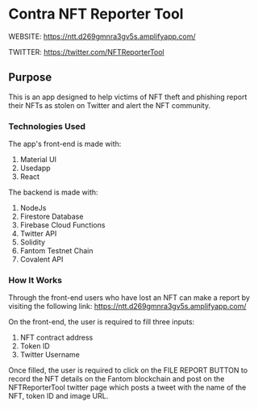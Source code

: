 # Contra NFT Reporter Tool

WEBSITE: https://ntt.d269gmnra3gv5s.amplifyapp.com/

TWITTER: https://twitter.com/NFTReporterTool

## Purpose
This is an app designed to help victims of NFT theft and phishing report their NFTs as stolen on Twitter and alert the NFT community.

### Technologies Used
The app's front-end is made with:
1. Material UI
2. Usedapp
3. React

The backend is made with:
1. NodeJs
2. Firestore Database
3. Firebase Cloud Functions
4. Twitter API
5. Solidity
6. Fantom Testnet Chain
7. Covalent API

### How It Works

Through the front-end users who have lost an NFT can make a report by visiting the following link: https://ntt.d269gmnra3gv5s.amplifyapp.com/

On the front-end, the user is required to fill three inputs:
1. NFT contract address
2. Token ID
3. Twitter Username

Once filled, the user is required to click on the FILE REPORT BUTTON to record the NFT details on the Fantom blockchain and post on the NFTReporterTool twitter page which posts a tweet with the name of the NFT, token ID and image URL.

